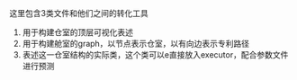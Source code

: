这里包含3类文件和他们之间的转化工具
1. 用于构建仓室的顶层可视化表述
2. 用于构建舱室的graph，以节点表示仓室，以有向边表示专利路径
3. 表述这一仓室结构的实际类，这个类可以e直接放入executor，配合参数文件进行预测


